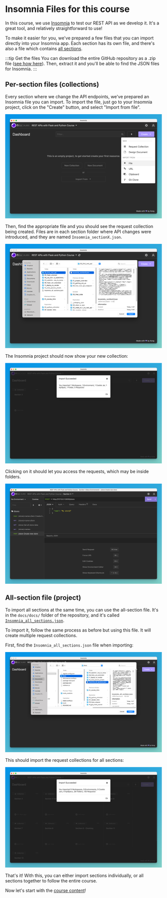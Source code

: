 # Insomnia Files for this course

In this course, we use [Insomnia](https://insomnia.rest/) to test our REST API as we develop it. It's a great tool, and relatively straightforward to use!

To make it easier for you, we've prepared a few files that you can import directly into your Insomnia app. Each section has its own file, and there's also a file which contains [all sections](#all-section-file-project).

:::tip Get the files
You can download the entire GitHub repository as a .zip file ([see how here](https://github.com/tecladocode/rest-apis-flask-python#getting-started)). Then, extract it and you'll be able to find the JSON files for Insomnia.
:::

## Per-section files (collections)

Every section where we change the API endpoints, we've prepared an Insomnia file you can import. To import the file, just go to your Insomnia project, click on the "Create" button, and select "Import from file".

![Screenshot showing dropdown appears when clicking 'create' button, select import from file there](./assets/in-import-file.png)

Then, find the appropriate file and you should see the request collection being created. Files are in each section folder where API changes were introduced, and they are named `Insomnia_sectionX.json`.

![Screenshot showing instructor finding the JSON file to import](./assets/in-import-file-select.png)

The Insomnia project should now show your new collection:

![Screenshot showing the import succeeded and the collection appears](./assets/in-import-success.png)

Clicking on it should let you access the requests, which may be inside folders.

![Screenshot showing the collection open, with the Stores folder expanded and the 'Create store' endpoint selected](./assets/in-section-import-s03.png)

## All-section file (project)

To import all sections at the same time, you can use the all-section file. It's in the `docs/docs/` folder of the repository, and it's called [`Insomnia_all_sections.json`](https://github.com/tecladocode/rest-apis-flask-python/blob/develop/docs/docs/Insomnia_all_sections.json).

To import it, follow the same process as before but using this file. It will create multiple request collections.

First, find the `Insomnia_all_sections.json` file when importing:

![Screenshot showing the instructor finding the all-sections file when importing using Insomnia](./assets/in-import-all-sections-file-select.png)

This should import the request collections for all sections:

![Screenshot showing the import succeeding, and request collections appear in Insomnia for every section where API changes were introduced](./assets/in-import-all-sections-success.png)

That's it! With this, you can either import sections individually, or all sections together to follow the entire course.

Now let's start with the [course content](/docs/course_intro/)!